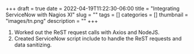 +++ 
draft = true
date = 2022-04-19T11:22:30-06:00
title = "Integrating ServiceNow with Nagios XI"
slug = "" 
tags = []
categories = []
thumbnail = "images/tn.png"
description = ""
+++

1. Worked out the ReST request calls with Axios and NodeJS.
2. Created ServiceNow script include to handle the ReST requests and data sanitizing.
    ```js

    ```
